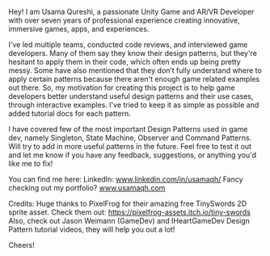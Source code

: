 Hey! I am Usama Qureshi, a passionate Unity Game and AR/VR Developer with over seven years of professional experience creating innovative, immersive games, apps, and experiences. 

I've led multiple teams, conducted code reviews, and interviewed game developers. Many of them say they know their design patterns, but they're hesitant to apply them in their code, which often ends up being pretty messy. Some have also mentioned that they don’t fully understand where to apply certain patterns because there aren't enough game related examples out there.
So, my motivation for creating this project is to help game developers better understand useful design patterns and their use cases, through interactive examples. I've tried to keep it as simple as possible and added tutorial docs for each pattern.

I have covered few of the most important Design Patterns used in game dev, namely Singleton, State Machine, Observer and Command Patterns. Will try to add in more useful patterns in the future.
Feel free to test it out and let me know if you have any feedback, suggestions, or anything you'd like me to fix!

You can find me here:
LinkedIn: www.linkedin.com/in/usamaqh/
Fancy checking out my portfolio? www.usamaqh.com	

Credits:
Huge thanks to PixelFrog for their amazing free TinySwords 2D sprite asset. Check them out: https://pixelfrog-assets.itch.io/tiny-swords  
Also, check out Jason Weimann (GameDev) and IHeartGameDev Design Pattern tutorial videos, they will help you out a lot!

Cheers!

